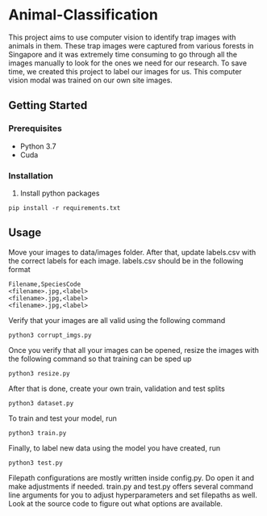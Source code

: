 # Animal-Classification
This project aims to use computer vision to identify trap images with animals in them. These trap images were captured from various forests in Singapore and it was extremely time consuming to go through all the images manually to look for the ones we need for our research. To save time, we created this project to label our images for us. This computer vision modal was trained on our own site images. 

## Getting Started
### Prerequisites
+ Python 3.7
+ Cuda

### Installation
1. Install python packages
```
pip install -r requirements.txt
```

## Usage
Move your images to data/images folder. After that, update labels.csv with the correct labels for each image. labels.csv should be in the following format

```
Filename,SpeciesCode
<filename>.jpg,<label>
<filename>.jpg,<label>
<filename>.jpg,<label>
```
Verify that your images are all valid using the following command
```
python3 corrupt_imgs.py
```
Once you verify that all your images can be opened, resize the images with the following command so that training can be sped up
```
python3 resize.py
```
After that is done, create your own train, validation and test splits

```
python3 dataset.py
```

To train and test your model, run
```
python3 train.py
```
Finally, to label new data using the model you have created, run
```
python3 test.py 
```

Filepath configurations are mostly written inside config.py. Do open it and make adjustments if needed. train.py and test.py offers several command line arguments for you to adjust hyperparameters and set filepaths as well. Look at the source code to figure out what options are available. 
